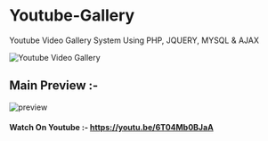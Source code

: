 # Youtube-Gallery
Youtube Video Gallery System Using PHP, JQUERY, MYSQL &amp; AJAX

![Youtube Video Gallery](https://user-images.githubusercontent.com/26626045/73045395-bff76e80-3e93-11ea-8292-1cf5398867c7.jpg)

## Main Preview :-

![preview](https://user-images.githubusercontent.com/26626045/73045417-cab20380-3e93-11ea-9adc-9b5486a67976.jpg)

####  Watch On Youtube :-  https://youtu.be/6T04Mb0BJaA
